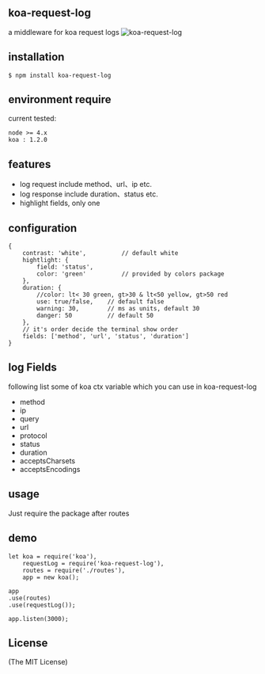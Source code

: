 ## koa-request-log

a middleware for koa request logs
![koa-request-log](http://startexample.com/images/assist/20160319/koa-request-log1.png)

## installation

`$ npm install koa-request-log`

## environment require

current tested:

```
node >= 4.x
koa : 1.2.0
```

## features

- log request include method、url、ip etc.
- log response include duration、status etc.
- highlight fields, only one

## configuration

```
{
	contrast: 'white',			// default white
	hightlight: {
		field: 'status',
		color: 'green'			// provided by colors package
	},
	duration: {
		//color: lt< 30 green, gt>30 & lt<50 yellow, gt>50 red
		use: true/false, 	// default false
		warning: 30, 		// ms as units, default 30
		danger: 50			// default 50
	},
	// it's order decide the terminal show order
	fields: ['method', 'url', 'status', 'duration']
}
```

## log Fields

following list some of koa ctx variable which you can use in koa-request-log

- method
- ip
- query
- url
- protocol
- status
- duration
- acceptsCharsets
- acceptsEncodings

## usage

Just require the package after routes

## demo

```
let koa = require('koa'),
	requestLog = require('koa-request-log'),
	routes = require('./routes'),
	app = new koa();

app
.use(routes)
.use(requestLog());

app.listen(3000);
```

## License

(The MIT License)